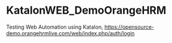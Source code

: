# KatalonWEB_DemoOrangeHRM

Testing Web Automation using Katalon, 
https://opensource-demo.orangehrmlive.com/web/index.php/auth/login
